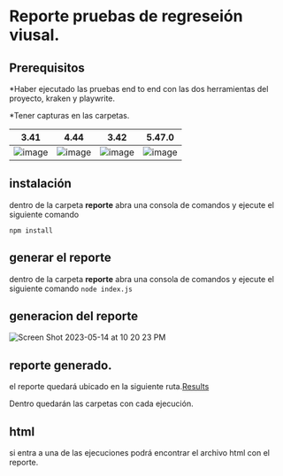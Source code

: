 
# Reporte pruebas de regreseión viusal.

## Prerequisitos 

*Haber ejecutado las pruebas  end to end con las dos herramientas del proyecto, kraken y playwrite.

*Tener capturas en las carpetas.

|3.41|4.44|3.42|5.47.0|
|-|-|-|-|
|![image](https://github.com/leinaro/MISW4103-Ghost-Pruebas-Automatizadas/assets/123895702/3d25ba0c-2be4-40cf-b9aa-a8a541d8aa1f)|![image](https://github.com/leinaro/MISW4103-Ghost-Pruebas-Automatizadas/assets/123895702/0aaee067-33cc-4836-bb02-1cbb423a1f41)|![image](https://github.com/leinaro/MISW4103-Ghost-Pruebas-Automatizadas/assets/123895702/6723f512-82b7-458f-a069-4b34bdf37523)|![image](https://github.com/leinaro/MISW4103-Ghost-Pruebas-Automatizadas/assets/123895702/327f33aa-22c4-465d-bdaa-8e755013211c)|


## instalación
dentro de la carpeta **reporte** abra una consola de comandos y ejecute el siguiente comando

`npm install`

## generar el reporte

dentro de la carpeta **reporte** abra una consola de comandos y ejecute el siguiente comando
`node index.js`

## generacion del reporte
![Screen Shot 2023-05-14 at 10 20 23 PM](https://github.com/leinaro/MISW4103-Ghost-Pruebas-Automatizadas/assets/123895702/e2bc3b35-dc42-4881-9fb8-bffe4cdf2e64)


## reporte generado.
el reporte quedará ubicado en la siguiente ruta.[Results](https://github.com/leinaro/MISW4103-Ghost-Pruebas-Automatizadas/tree/main/reporte/results)

Dentro quedarán las carpetas con cada ejecución.

## html
si entra a una de las ejecuciones podrá encontrar el archivo html con el reporte.


